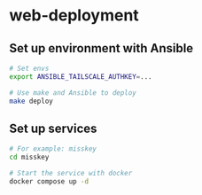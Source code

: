 # web-deployment

## Set up environment with Ansible

```bash
# Set envs
export ANSIBLE_TAILSCALE_AUTHKEY=...

# Use make and Ansible to deploy
make deploy
```

## Set up services

```bash
# For example: misskey
cd misskey

# Start the service with docker
docker compose up -d
```

